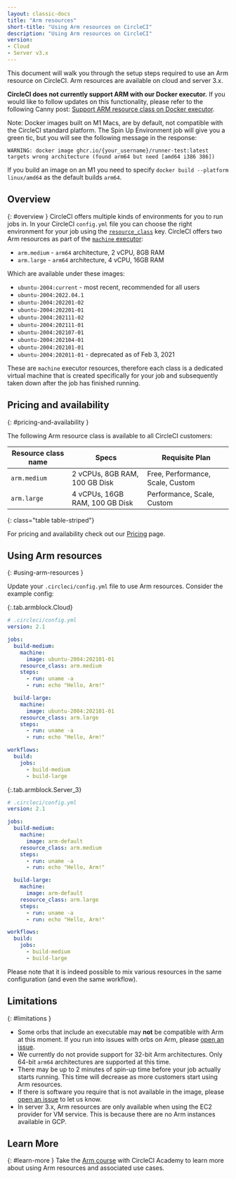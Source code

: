 ```yaml
---
layout: classic-docs
title: "Arm resources"
short-title: "Using Arm resources on CircleCI"
description: "Using Arm resources on CircleCI"
version:
- Cloud
- Server v3.x
---
```


This document will walk you through the setup steps required to use an Arm
resource on CircleCI. Arm resources are available on cloud and server 3.x.

<div class="alert alert-warning" role="alert">
  <strong>CircleCI does not currently support ARM with our Docker executor.</strong> If you would like to follow updates on this functionality, please refer to the following Canny post: <a href="https://circleci.canny.io/cloud-feature-requests/p/support-arm-resource-class-on-docker-executor">Support ARM resource class on Docker executor</a>.
</div>

Note: Docker images built on M1 Macs, are by default, not compatible with the CircleCI standard platform. The Spin Up Environment job will give you a green tic, but you will see the following message in the response:

`WARNING: docker image ghcr.io/{your_username}/runner-test:latest targets wrong architecture (found arm64 but need [amd64 i386 386])`

If you build an image on an M1 you need to specify `docker build --platform linux/amd64` as the default builds `arm64`.

## Overview
{: #overview }
CircleCI offers multiple kinds of environments for you to run jobs in. In your
CircleCI `config.yml` file you can choose the right environment for your job using the
[`resource_class`]({{site.baseurl}}/2.0/configuration-reference/#resource_class)
key. CircleCI offers two Arm resources as part of the [`machine` executor]({{site.baseurl}}/2.0/configuration-reference/#machine-executor-linux):

* `arm.medium` - `arm64` architecture, 2 vCPU, 8GB RAM
* `arm.large` - `arm64` architecture, 4 vCPU, 16GB RAM

Which are available under these images:

* `ubuntu-2004:current` - most recent, recommended for all users
* `ubuntu-2004:2022.04.1`
* `ubuntu-2004:202201-02`
* `ubuntu-2004:202201-01`
* `ubuntu-2004:202111-02`
* `ubuntu-2004:202111-01`
* `ubuntu-2004:202107-01`
* `ubuntu-2004:202104-01`
* `ubuntu-2004:202101-01`
* `ubuntu-2004:202011-01` - deprecated as of Feb 3, 2021

These are `machine` executor resources, therefore each class is a dedicated virtual machine that is created specifically for your job and subsequently taken down after the job has finished running.

## Pricing and availability
{: #pricing-and-availability }

The following Arm resource class is available to all CircleCI customers:

| Resource class name | Specs                           | Requisite Plan                   |
|---------------------|---------------------------------|----------------------------------|
| `arm.medium`        | 2 vCPUs, 8GB RAM, 100 GB Disk   | Free, Performance, Scale, Custom |
| `arm.large`         | 4 vCPUs, 16GB RAM, 100 GB Disk  | Performance, Scale, Custom       |
{: class="table table-striped"}

For pricing and availability check out our [Pricing](https://circleci.com/pricing/) page.

## Using Arm resources
{: #using-arm-resources }

Update your `.circleci/config.yml` file to use Arm resources. Consider the example config:

{:.tab.armblock.Cloud}
```yaml
# .circleci/config.yml
version: 2.1

jobs:
  build-medium:
    machine:
      image: ubuntu-2004:202101-01
    resource_class: arm.medium
    steps:
      - run: uname -a
      - run: echo "Hello, Arm!"

  build-large:
    machine:
      image: ubuntu-2004:202101-01
    resource_class: arm.large
    steps:
      - run: uname -a
      - run: echo "Hello, Arm!"

workflows:
  build:
    jobs:
      - build-medium
      - build-large
```

{:.tab.armblock.Server_3}
```yaml
# .circleci/config.yml
version: 2.1

jobs:
  build-medium:
    machine:
      image: arm-default
    resource_class: arm.medium
    steps:
      - run: uname -a
      - run: echo "Hello, Arm!"

  build-large:
    machine:
      image: arm-default
    resource_class: arm.large
    steps:
      - run: uname -a
      - run: echo "Hello, Arm!"

workflows:
  build:
    jobs:
      - build-medium
      - build-large
```

Please note that it is indeed possible to mix various resources in the same
configuration (and even the same workflow).

## Limitations
{: #limitations }

* Some orbs that include an executable may **not** be compatible with Arm at
  this moment. If you run into issues with orbs on Arm, please [open an
  issue](https://github.com/CircleCI-Public/arm-preview-docs/issues).
* We currently do not provide support for 32-bit Arm architectures. Only 64-bit
  `arm64` architectures are supported at this time.
* There may be up to 2 minutes of spin-up time before your job actually starts
  running. This time will decrease as more customers start using Arm resources.
* If there is software you require that is not available in the image, please
  [open an issue](https://github.com/CircleCI-Public/arm-preview-docs/issues) to
  let us know.
* In server 3.x, Arm resources are only available when using the EC2 provider
  for VM service. This is because there are no Arm instances available in GCP.


## Learn More
{: #learn-more }
Take the [Arm course](https://academy.circleci.com/arm-course?access_code=public-2021) with CircleCI Academy to learn more about using Arm resources and associated use cases.
